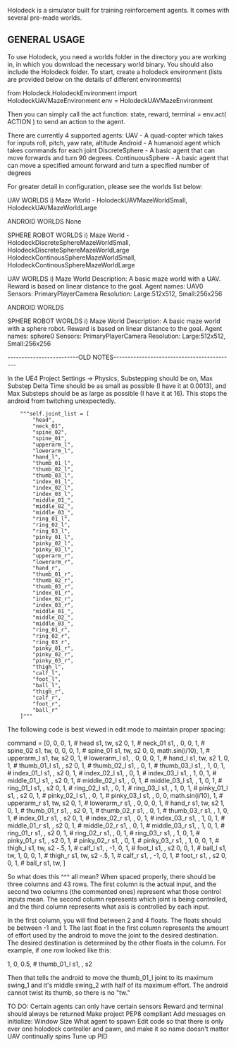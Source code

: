 Holodeck is a simulator built for training reinforcement agents. It comes with several pre-made worlds.

GENERAL USAGE
-------------
To use Holodeck, you need a worlds folder in the directory you are working in, in which you download the necessary
world binary. You should also include the Holodeck folder.
To start, create a holodeck environment (lists are provided below on the details of different environments)

from Holodeck.HolodeckEnvironment import HolodeckUAVMazeEnvironment
env = HolodeckUAVMazeEnvironment

Then you can simply call the act function:
state, reward, terminal = env.act( ACTION )
to send an action to the agent.

There are currently 4 supported agents:
UAV - A quad-copter which takes for inputs roll, pitch, yaw rate, altitude
Android - A humanoid agent which takes commands for each joint
DiscreteSphere - A basic agent that can move forwards and turn 90 degrees.
ContinuousSphere - A basic agent that can move a specified amount forward and turn a specified number of degrees

For greater detail in configuration, please see the worlds list below:

UAV WORLDS
    i) Maze World - HolodeckUAVMazeWorldSmall, HolodeckUAVMazeWorldLarge

ANDROID WORLDS
    None

SPHERE ROBOT WORLDS
    i) Maze World - HolodeckDiscreteSphereMazeWorldSmall, HolodeckDiscreteSphereMazeWorldLarge
                    HolodeckContinousSphereMazeWorldSmall, HolodeckContinousSphereMazeWorldLarge


UAV WORLDS
i) Maze World
    Description: A basic maze world with a UAV. Reward is based on linear distance to the goal.
    Agent names: UAV0
    Sensors: PrimaryPlayerCamera
    Resolution: Large:512x512, Small:256x256

ANDROID WORLDS

SPHERE ROBOT WORLDS
i) Maze World
    Description: A basic maze world with a sphere robot. Reward is based on linear distance to the goal.
    Agent names: sphere0
    Sensors: PrimaryPlayerCamera
    Resolution: Large:512x512, Small:256x256



-------------------------OLD NOTES-------------------------------------------

In the UE4 Project Settings -> Physics, Substepping should be on,
Max Substep Delta Time should be as small as possible (I have it at 0.0013),
and Max Substeps should be as large as possible (I have it at 16). 
This stops the android from twitching unexpectedly.



        """self.joint_list = [
            "head",
            "neck_01",
            "spine_02",
            "spine_01",
            "upperarm_l",
            "lowerarm_l",
            "hand_l",
            "thumb_01_l",
            "thumb_02_l",
            "thumb_03_l",
            "index_01_l",
            "index_02_l",
            "index_03_l",
            "middle_01_",
            "middle_02_",
            "middle_03_",
            "ring_01_l",
            "ring_02_l",
            "ring_03_l",
            "pinky_01_l",
            "pinky_02_l",
            "pinky_03_l",
            "upperarm_r",
            "lowerarm_r",
            "hand_r",
            "thumb_01_r",
            "thumb_02_r",
            "thumb_03_r",
            "index_01_r",
            "index_02_r",
            "index_03_r",
            "middle_01_",
            "middle_02_",
            "middle_03_",
            "ring_01_r",
            "ring_02_r",
            "ring_03_r",
            "pinky_01_r",
            "pinky_02_r",
            "pinky_03_r",
            "thigh_l",
            "calf_l",
            "foot_l",
            "ball_l",
            "thigh_r",
            "calf_r",
            "foot_r",
            "ball_r"
        ]"""


The following code is best viewed in edit mode to maintain proper spacing:

 command = [0, 0, 0, 1,              # head           s1, tw, s2
                       0, 1,                    # neck_01        s1,   ,
                       0, 0, 1,                 # spine_02       s1, tw,
                       0, 0, 0, 1,              # spine_01       s1, tw, s2
                       0, 0, math.sin(i/10), 1, # upperarm_l     s1, tw, s2
                       0, 1,                    # lowerarm_l     s1,   ,
                       0, 0, 0, 1,              # hand_l         s1, tw, s2
                       1, 0, 1,                 # thumb_01_l     s1,   , s2
                       0, 1,                    # thumb_02_l     s1,   ,
                       0, 1,                    # thumb_03_l     s1,   ,
                       1, 0, 1,                 # index_01_l     s1,   , s2
                       0, 1,                    # index_02_l     s1,   ,
                       0, 1,                    # index_03_l     s1,   ,
                       1, 0, 1,                 # middle_01_l    s1,   , s2
                       0, 1,                    # middle_02_l    s1,   ,
                       0, 1,                    # middle_03_l    s1,   ,
                       1, 0, 1,                 # ring_01_l      s1,   , s2
                       0, 1,                    # ring_02_l      s1,   ,
                       0, 1,                    # ring_03_l      s1,   ,
                       1, 0, 1,                 # pinky_01_l     s1,   , s2
                       0, 1,                    # pinky_02_l     s1,   ,
                       0, 1,                    # pinky_03_l     s1,   ,
                       0, 0, math.sin(i/10), 1, # upperarm_r     s1, tw, s2
                       0, 1,                    # lowerarm_r     s1,   ,
                       0, 0, 0, 1,              # hand_r         s1, tw, s2
                       1, 0, 1,                 # thumb_01_r     s1,   , s2
                       0, 1,                    # thumb_02_r     s1,   ,
                       0, 1,                    # thumb_03_r     s1,   ,
                       1, 0, 1,                 # index_01_r     s1,   , s2
                       0, 1,                    # index_02_r     s1,   ,
                       0, 1,                    # index_03_r     s1,   ,
                       1, 0, 1,                 # middle_01_r    s1,   , s2
                       0, 1,                    # middle_02_r    s1,   ,
                       0, 1,                    # middle_03_r    s1,   ,
                       1, 0, 1,                 # ring_01_r      s1,   , s2
                       0, 1,                    # ring_02_r      s1,   ,
                       0, 1,                    # ring_03_r      s1,   ,
                       1, 0, 1,                 # pinky_01_r     s1,   , s2
                       0, 1,                    # pinky_02_r     s1,   ,
                       0, 1,                    # pinky_03_r     s1,   ,
                       1, 0, 0, 1,             # thigh_l        s1, tw, s2
                       -.5, 1,                  # calf_l         s1,   ,
                       -1, 0, 1,                # foot_l         s1,   , s2
                       0, 0, 1,                 # ball_l         s1, tw,
                       1, 0, 0, 1,             # thigh_r        s1, tw, s2
                       -.5, 1,                  # calf_r         s1,   ,
                       -1, 0, 1,                # foot_r         s1,   , s2
                       0, 0, 1,                 # ball_r         s1, tw,
                       ]

So what does this ^^^ all mean? When spaced properly, there should be three columns and 43 rows. The first column is the actual input, and the second two columns (the commented ones) represent what those control inputs mean. The second column represents which joint is being controlled, and the third column represents what axis is controlled by each input.

In the first column, you will find between 2 and 4 floats. The floats should be between -1 and 1. The last float in the first column represents the amount of effort used by the android to move the joint to the desired destination. The desired destination is determined by the other floats in the column. For example, if one row looked like this:

1, 0, 0.5,                 # thumb_01_l     s1,   , s2

Then that tells the android to move the thumb_01_l joint to its maximum swing_1 and it's middle swing_2 with half of its maximum effort. The android cannot twist its thumb, so there is no "tw." 

TO DO:
Certain agents can only have certain sensors
Reward and terminal should always be returned
Make project PEP8 compliant
Add messages on initialize:
    Window Size
    What agent to spawn
Edit code so that there is only ever one holodeck controller and pawn, and make it so name doesn't matter
UAV continually spins
Tune up PID
